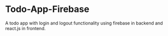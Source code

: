 # Todo-App-Firebase
A todo app with login and logout functionality using firebase in backend and react.js in frontend.
